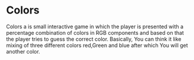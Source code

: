 # Colors

Colors a is small interactive game in which the player is presented with a percentage
combination of colors in RGB components and based on that the player tries to guess
the correct color.
Basically, 
          You can think it like  mixing of three different colors red,Green and blue after which You will get another color.
